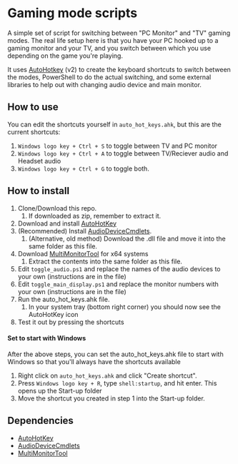 # Gaming mode scripts

A simple set of script for switching between "PC Monitor" and "TV" gaming modes.
The real life setup here is that you have your PC hooked up to a gaming monitor and your TV, and you switch between which you use depending on the game you're playing.

It uses [AutoHotkey](https://www.autohotkey.com/) (v2) to create the keyboard shortcuts to switch between the modes, PowerShell to do the actual switching, and some external libraries to help out with changing audio device and main monitor.

## How to use
You can edit the shortcuts yourself in `auto_hot_keys.ahk`, but this are the current shortcuts:

1. `Windows logo key + Ctrl + S` to toggle between TV and PC monitor
2. `Windows logo key + Ctrl + A` to toggle between TV/Reciever audio and Headset audio
3. `Windows logo key + Ctrl + G` to toggle both.

## How to install
1. Clone/Download this repo.
	1. If downloaded as zip, remember to extract it.
2. Download and install [AutoHotKey][1]
3. (Recommended) Install [AudioDeviceCmdlets][2].
	1. (Alternative, old method) Download the .dll file and move it into the same folder as this file.
4. Download [MultiMonitorTool][3] for x64 systems
	1. Extract the contents into the same folder as this file.
5. Edit `toggle_audio.ps1` and replace the names of the audio devices to your own (instructions are in the file)
6. Edit `toggle_main_display.ps1` and replace the monitor numbers with your own (instructions are in the file)
7. Run the auto_hot_keys.ahk file.
	1. In your system tray (bottom right corner) you should now see the AutoHotKey icon
8. Test it out by pressing the shortcuts

#### Set to start with Windows
After the above steps, you can set the auto_hot_keys.ahk file to start with Windows so that you'll always have the shortcuts available

1. Right click on `auto_hot_keys.ahk` and click "Create shortcut".
2. Press `Windows logo key + R`, type `shell:startup`, and hit enter. This opens up the Start-up folder
3. Move the shortcut you created in step 1 into the Start-up folder.

## Dependencies
- [AutoHotKey][1]
- [AudioDeviceCmdlets][2]
- [MultiMonitorTool][3]

[1]: https://www.autohotkey.com/
[2]: https://github.com/frgnca/AudioDeviceCmdlets
[3]: https://www.nirsoft.net/utils/multi_monitor_tool.html